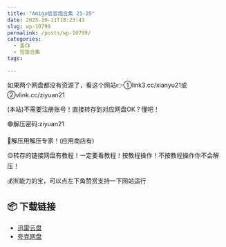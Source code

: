 ```yaml
---
title: "Amigo低音炮合集 21-25"
date: 2025-10-11T18:23:43
slug: wp-10799
permalink: /posts/wp-10799/
categories:
  - 盖📺
  - 恰饭合集
tags:

---
```


如果两个网盘都没有资源了，看这个网站👉①link3.cc/xianyu21或②vlink.cc/ziyuan21

(本站)不需要注册账号！直接转存到对应网盘OK？懂吧！

🟢解压密码:ziyuan21

🔵解压用解压专家！(应用商店有)

🟡转存的链接网盘有教程！一定要看教程！按教程操作！不按教程操作你不会解压！

💰🈶能力的宝，可以点左下角赞赏支持一下网站运行

## 📦 下载链接
- [迅雷云盘](https://blziyuan21.com/pay-download/10799?key=887128089b&down_id=0)
- [夸克网盘](https://blziyuan21.com/pay-download/10799?key=887128089b&down_id=1)

